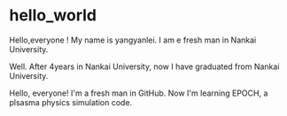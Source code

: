 # hello_world


Hello,everyone !
My name is yangyanlei. I am e fresh man in Nankai University.


Well. After 4years in Nankai University, now  I have graduated from Nankai University.

Hello, everyone! I'm a fresh man in GitHub.
Now I'm learning EPOCH, a plsasma physics simulation code.

